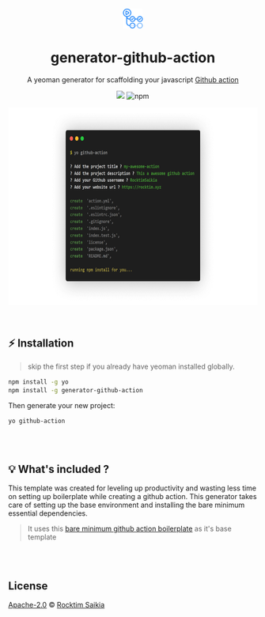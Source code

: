 <p align="center"><img src="https://github.com/rocktimsaikia/generator-github-action/blob/master/.github/logo.png?raw=true" height="40px"></p>

<h1 align="center"> generator-github-action</h1>

<p align="center">A yeoman generator for scaffolding your javascript <a href="https://github.com/features/actions">Github action</a></p>

<p align="center">
<img src="https://github.com/rocktimsaikia/generator-github-action/workflows/build/badge.svg"/>
<img alt="npm" src="https://img.shields.io/npm/v/generator-github-action"/>
</p>

<p align="center"><a href="https://github.com/rocktimsaikia/generator-github-action"><img src="/.github/frame.png" height="400px"></a></p>
<br/>

## :zap: Installation
> skip the first step if you already have yeoman installed globally.

```bash
npm install -g yo
npm install -g generator-github-action
```

Then generate your new project:

```bash
yo github-action
```
<br/><br/>
## :bulb: What's included ?
This template was created for leveling up productivity and wasting less time on setting up boilerplate while creating a github action.
This generator takes care of setting up the base environment and installing the bare minimum essential dependencies.

> It uses this [bare minimum github action boilerplate][boilerplate] as it's base template

<br/><br/>
## License

[Apache-2.0](/license) © [Rocktim Saikia](https://rocktim.xyz)

[boilerplate]: https://github.com/RocktimSaikia/javascript-action-boilerplate
[vercel]: https://www.npmjs.com/package/@vercel/ncc
[zeit]: https://www.npmjs.com/package/@zeit/ncc
[npm-image]: https://badge.fury.io/js/generator-github-action.svg
[npm-url]: https://npmjs.org/package/generator-github-action
